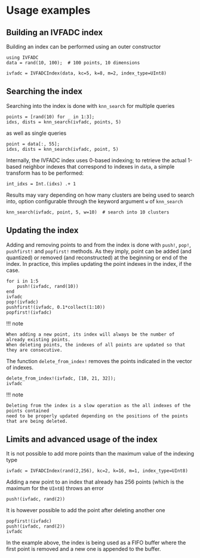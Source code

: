 # Usage examples

## Building an IVFADC index
Building an index can be performed using an outer constructor
```@repl index
using IVFADC
data = rand(10, 100);  # 100 points, 10 dimensions

ivfadc = IVFADCIndex(data, kc=5, k=8, m=2, index_type=UInt8)
```

## Searching the index
Searching into the index is done with `knn_search` for multiple queries
```@repl index
points = [rand(10) for _ in 1:3];
idxs, dists = knn_search(ivfadc, points, 5)
```
as well as single queries
```@repl index
point = data[:, 55];
idxs, dists = knn_search(ivfadc, point, 5)
```
Internally, the IVFADC index uses 0-based indexing; to retrieve the actual 1-based
neighbor indexes that correspond to indexes in `data`, a simple transform
has to be performed:
```@repl index
int_idxs = Int.(idxs) .+ 1
```

Results may vary depending on how many clusters are being used to search into, option configurable through the keyword argument `w` of `knn_search`
```@repl index
knn_search(ivfadc, point, 5, w=10)  # search into 10 clusters
```

## Updating the index
Adding and removing points to and from the index is done with
`push!`, `pop!`, `pushfirst!` and `popfirst!` methods. As they imply,
point can be added (and quantized) or removed (and reconstructed) at the
beginning or end of the index. In practice, this implies updating the point
indexes in the index, if the case.
```@repl index
for i in 1:5
    push!(ivfadc, rand(10))
end
ivfadc
pop!(ivfadc)
pushfirst!(ivfadc, 0.1*collect(1:10))
popfirst!(ivfadc)
```
!!! note

    When adding a new point, its index will always be the number of already existing points.
    When deleting points, the indexes of all points are updated so that they are consecutive.

The function `delete_from_index!` removes the points indicated in the vector of indexes.
```@repl index
delete_from_index!(ivfadc, [10, 21, 32]);
ivfadc
```

!!! note

    Deleting from the index is a slow operation as the all indexes of the points contained
    need to be properly updated depending on the positions of the points that are being deleted.

## Limits and advanced usage of the index
It is not possible to add more points than the maximum value of the indexing type
```@repl index
ivfadc = IVFADCIndex(rand(2,256), kc=2, k=16, m=1, index_type=UInt8)
```
Adding a new point to an index that already has 256 points (which is the maximum for the `UInt8`)
throws an error
```@repl index
push!(ivfadc, rand(2))
```
It is however possible to add the point after deleting another one
```@repl index
popfirst!(ivfadc)
push!(ivfadc, rand(2))
ivfadc
```
In the example above, the index is being used as a FIFO buffer where the first point is removed
and a new one is appended to the buffer.
